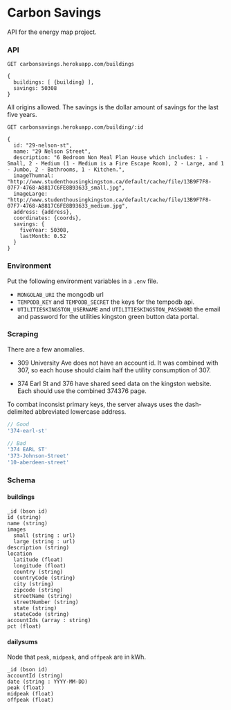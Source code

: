 # Carbon Savings

API for the energy map project. 

### API

```
GET carbonsavings.herokuapp.com/buildings

{
  buildings: [ {building} ],
  savings: 50308
}
```

All origins allowed. The savings is the dollar amount of savings for the last five years. 

```
GET carbonsavings.herokuapp.com/building/:id

{
  id: "29-nelson-st",
  name: "29 Nelson Street",
  description: "6 Bedroom Non Meal Plan House which includes: 1 - Small, 2 - Medium (1 - Medium is a Fire Escape Room), 2 - Large, and 1 - Jumbo, 2 - Bathrooms, 1 - Kitchen.",
  imageThumnal: "http://www.studenthousingkingston.ca/default/cache/file/13B9F7F8-07F7-4768-A8817C6FE8B93633_small.jpg",
  imageLarge: "http://www.studenthousingkingston.ca/default/cache/file/13B9F7F8-07F7-4768-A8817C6FE8B93633_medium.jpg",
  address: {address},
  coordinates: {coords},
  savings: {
    fiveYear: 50308,
    lastMonth: 0.52
  }
}
```

### Environment

Put the following environment variables in a `.env` file.

* `MONGOLAB_URI` the mongodb url
* `TEMPODB_KEY` and `TEMPODB_SECRET` the keys for the tempodb api. 
* `UTILITIESKINGSTON_USERNAME` and `UTILITIESKINGSTON_PASSWORD` the email and password for the utilities kingston green button data portal. 

### Scraping

There are a few anomalies. 

* 309 University Ave does not have an account id. It was combined with 307, so each house should claim half the utility consumption of 307. 

* 374 Earl St and 376 have shared seed data on the kingston website. Each should use the combined 374376 page. 

To combat inconsist primary keys, the server always uses the dash-delimited abbreviated lowercase address.

```javascript
// Good
'374-earl-st'

// Bad
'374 EARL ST'
'373-Johnson-Street'
'10-aberdeen-street'
```

### Schema

#### buildings

```
_id (bson id)
id (string)
name (string)
images
  small (string : url)
  large (string : url)
description (string)
location
  latitude (float)
  longitude (float)
  country (string)
  countryCode (string)
  city (string)
  zipcode (string)
  streetName (string)
  streetNumber (string)
  state (string)
  stateCode (string)
accountIds (array : string)
pct (float)
```

#### dailysums

Node that `peak`, `midpeak`, and `offpeak` are in kWh. 

```
_id (bson id)
accountId (string)
date (string : YYYY-MM-DD)
peak (float)
midpeak (float)
offpeak (float)
```
